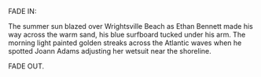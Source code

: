 FADE IN:

The summer sun blazed over Wrightsville Beach as Ethan Bennett made his way across the warm sand, his blue surfboard tucked under his arm. The morning light painted golden streaks across the Atlantic waves when he spotted Joann Adams adjusting her wetsuit near the shoreline.

FADE OUT.